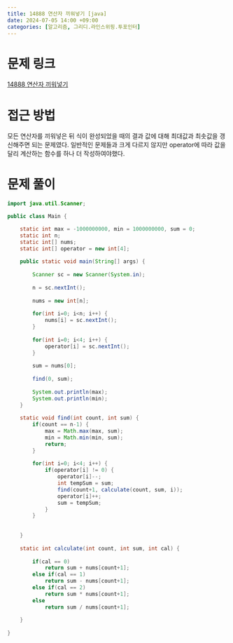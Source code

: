 ```yaml
---
title: 14888 연산자 끼워넣기 [java]
date: 2024-07-05 14:00 +09:00
categories: [알고리즘, 그리디.라인스위핑.투포인터]
---
```

# 문제 링크
[14888 연산자 끼워넣기](https://www.acmicpc.net/problem/14888)

# 접근 방법
모든 연산자를 끼워넣은 뒤 식이 완성되었을 때의 결과 값에 대해 최대값과 최솟값을 갱신해주면 되는 문제였다. 일반적인 문제들과 크게 다르지 않지만 operator에 따라 값을 달리 계산하는 함수를 하나 더 작성하여야했다.

# 문제 풀이
```java
import java.util.Scanner;

public class Main {

	static int max = -1000000000, min = 1000000000, sum = 0;
	static int n;
	static int[] nums;
	static int[] operator = new int[4];
	
	public static void main(String[] args) {
		
		Scanner sc = new Scanner(System.in);
		
		n = sc.nextInt();
		
		nums = new int[n];
		
		for(int i=0; i<n; i++) {
			nums[i] = sc.nextInt();
		}
		
		for(int i=0; i<4; i++) {
			operator[i] = sc.nextInt();
		}
		
		sum = nums[0];
		
		find(0, sum);
		
		System.out.println(max);
		System.out.println(min);
	}
	
	static void find(int count, int sum) {
		if(count == n-1) {
			max = Math.max(max, sum);
			min = Math.min(min, sum);
			return;
		}
		
		for(int i=0; i<4; i++) {
			if(operator[i] != 0) {
				operator[i]--;
				int tempSum = sum;
				find(count+1, calculate(count, sum, i));
				operator[i]++;
				sum = tempSum;
			}
		}
		
		
	}
	
	static int calculate(int count, int sum, int cal) {
		
		if(cal == 0)
			return sum + nums[count+1];
		else if(cal == 1)
			return sum - nums[count+1];
		else if(cal == 2)
			return sum * nums[count+1];
		else
			return sum / nums[count+1];
		
	}
	
}


```